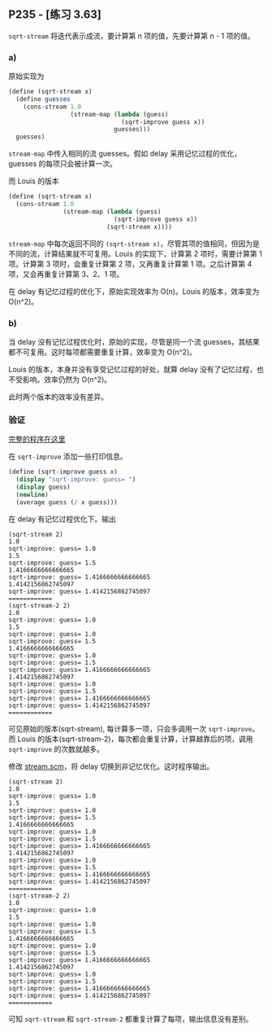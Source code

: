 ## P235 - [练习 3.63]

`sqrt-stream` 将迭代表示成流，要计算第 n 项的值，先要计算第 n - 1 项的值。

### a)

原始实现为

``` Scheme
(define (sqrt-stream x)
  (define guesses
    (cons-stream 1.0
                 (stream-map (lambda (guess)
                               (sqrt-improve guess x))
                             guesses)))
  guesses)
```

`stream-map` 中传入相同的流 guesses。假如 delay 采用记忆过程的优化，guesses 的每项只会被计算一次。

而 Louis 的版本

``` Scheme
(define (sqrt-stream x)
  (cons-stream 1.0
               (stream-map (lambda (guess)
                             (sqrt-improve guess x))
                           (sqrt-stream x))))
```

`stream-map` 中每次返回不同的 `(sqrt-stream x)`，尽管其项的值相同，但因为是不同的流，计算结果就不可复用。Louis 的实现下，计算第 2 项时，需要计算第 1 项。计算第 3 项时，会重复计算第 2 项，又再重复计算第 1 项。之后计算第 4 项，又会再重复计算第 3、2、1 项。

在 delay 有记忆过程的优化下，原始实现效率为 O(n)。Louis 的版本，效率变为 O(n^2)。

### b)

当 delay 没有记忆过程优化时，原始的实现，尽管是同一个流 guesses，其结果都不可复用。这时每项都需要重复计算，效率变为 O(n^2)。

Louis 的版本，本身并没有享受记忆过程的好处，就算 delay 没有了记忆过程，也不受影响。效率仍然为 O(n^2)。

此时两个版本的效率没有差异。

### 验证

[完整的程序在这里](./exercise_3_63.scm)
                           
在 `sqrt-improve` 添加一些打印信息。

``` Scheme
(define (sqrt-improve guess x)
  (display "sqrt-improve: guess= ")
  (display guess)
  (newline)
  (average guess (/ x guess)))
```                             

在 delay 有记忆过程优化下。输出

```
(sqrt-stream 2)
1.0
sqrt-improve: guess= 1.0
1.5
sqrt-improve: guess= 1.5
1.4166666666666665
sqrt-improve: guess= 1.4166666666666665
1.4142156862745097
sqrt-improve: guess= 1.4142156862745097
============
(sqrt-stream-2 2)
1.0
sqrt-improve: guess= 1.0
1.5
sqrt-improve: guess= 1.0
sqrt-improve: guess= 1.5
1.4166666666666665
sqrt-improve: guess= 1.0
sqrt-improve: guess= 1.5
sqrt-improve: guess= 1.4166666666666665
1.4142156862745097
sqrt-improve: guess= 1.0
sqrt-improve: guess= 1.5
sqrt-improve: guess= 1.4166666666666665
sqrt-improve: guess= 1.4142156862745097
============
```

可见原始的版本(sqrt-stream), 每计算多一项，只会多调用一次 `sqrt-improve`。而 Louis 的版本(sqrt-stream-2)，每次都会重复计算，计算越靠后的项，调用 `sqrt-improve` 的次数就越多。

修改 [stream.scm](./stream.scm)，将 delay 切换到非记忆优化。这时程序输出。

```
(sqrt-stream 2)
1.0
sqrt-improve: guess= 1.0
1.5
sqrt-improve: guess= 1.0
sqrt-improve: guess= 1.5
1.4166666666666665
sqrt-improve: guess= 1.0
sqrt-improve: guess= 1.5
sqrt-improve: guess= 1.4166666666666665
1.4142156862745097
sqrt-improve: guess= 1.0
sqrt-improve: guess= 1.5
sqrt-improve: guess= 1.4166666666666665
sqrt-improve: guess= 1.4142156862745097
============
(sqrt-stream-2 2)
1.0
sqrt-improve: guess= 1.0
1.5
sqrt-improve: guess= 1.0
sqrt-improve: guess= 1.5
1.4166666666666665
sqrt-improve: guess= 1.0
sqrt-improve: guess= 1.5
sqrt-improve: guess= 1.4166666666666665
1.4142156862745097
sqrt-improve: guess= 1.0
sqrt-improve: guess= 1.5
sqrt-improve: guess= 1.4166666666666665
sqrt-improve: guess= 1.4142156862745097
============
```

可知 `sqrt-stream` 和 `sqrt-stream-2` 都重复计算了每项，输出信息没有差别。

